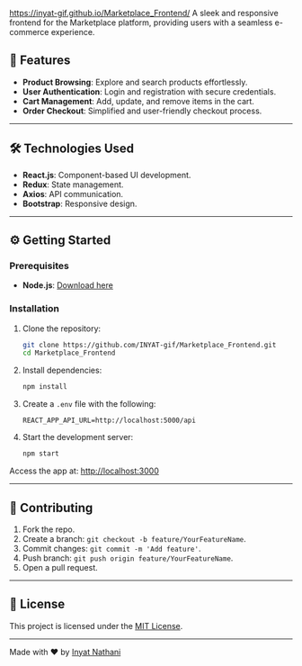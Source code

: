 https://inyat-gif.github.io/Marketplace_Frontend/
A sleek and responsive frontend for the Marketplace platform, providing users with a seamless e-commerce experience.
## 🚀 Features
- **Product Browsing**: Explore and search products effortlessly.
- **User Authentication**: Login and registration with secure credentials.
- **Cart Management**: Add, update, and remove items in the cart.
- **Order Checkout**: Simplified and user-friendly checkout process.

---
## 🛠️ Technologies Used

- **React.js**: Component-based UI development.
- **Redux**: State management.
- **Axios**: API communication.
- **Bootstrap**: Responsive design.

---
## ⚙️ Getting Started

### Prerequisites
- **Node.js**: [Download here](https://nodejs.org/)

### Installation
1. Clone the repository:

   ```bash
   git clone https://github.com/INYAT-gif/Marketplace_Frontend.git
   cd Marketplace_Frontend
   ```

2. Install dependencies:

   ```bash
   npm install
   ```

3. Create a `.env` file with the following:

   ```env
   REACT_APP_API_URL=http://localhost:5000/api
   ```

4. Start the development server:

   ```bash
   npm start
   ```

Access the app at: [http://localhost:3000](http://localhost:3000)

---

## 🤝 Contributing

1. Fork the repo.
2. Create a branch: `git checkout -b feature/YourFeatureName`.
3. Commit changes: `git commit -m 'Add feature'`.
4. Push branch: `git push origin feature/YourFeatureName`.
5. Open a pull request.

---

## 📜 License

This project is licensed under the [MIT License](LICENSE).

---

Made with ❤️ by [Inyat Nathani](https://www.linkedin.com/in/inyat/)
```

